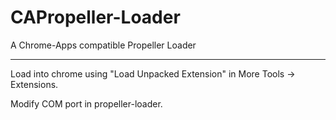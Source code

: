 # CAPropeller-Loader
A Chrome-Apps compatible Propeller Loader

----

Load into chrome using "Load Unpacked Extension" in More Tools -> Extensions.

Modify COM port in propeller-loader.
